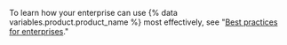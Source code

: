 To learn how your enterprise can use {% data variables.product.product_name %} most effectively, see "[Best practices for enterprises](/admin/overview/best-practices-for-enterprises)."
